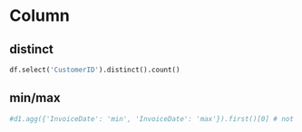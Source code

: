 # Column

## distinct
```py
df.select('CustomerID').distinct().count()
```

## min/max
```py
#d1.agg({'InvoiceDate': 'min', 'InvoiceDate': 'max'}).first()[0] # not work as dict cannot have same keys

```
